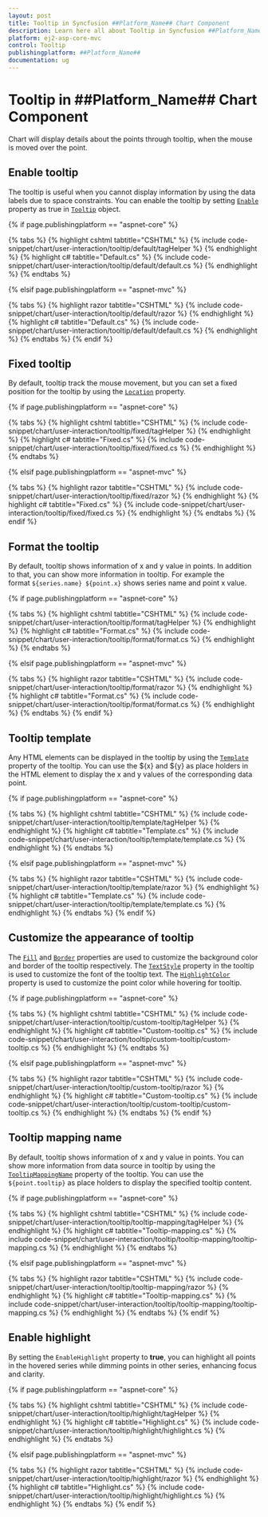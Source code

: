 ```yaml
---
layout: post
title: Tooltip in Syncfusion ##Platform_Name## Chart Component
description: Learn here all about Tooltip in Syncfusion ##Platform_Name## Chart component of Syncfusion Essential JS 2 and more.
platform: ej2-asp-core-mvc
control: Tooltip
publishingplatform: ##Platform_Name##
documentation: ug
---
```



# Tooltip in ##Platform_Name## Chart Component

<!-- markdownlint-disable MD036 -->

Chart will display details about the points through tooltip, when the mouse is moved over the point.

## Enable tooltip

The tooltip is useful when you cannot display information by using the data labels due to space constraints. You can enable the tooltip by setting [`Enable`](https://help.syncfusion.com/cr/aspnetmvc-js2/Syncfusion.EJ2.Charts.ChartTooltipSettings.html#Syncfusion_EJ2_Charts_ChartTooltipSettings_Enable) property as true in [`Tooltip`](https://help.syncfusion.com/cr/aspnetmvc-js2/Syncfusion.EJ2.Charts.ChartTooltipSettings.html) object.

{% if page.publishingplatform == "aspnet-core" %}

{% tabs %}
{% highlight cshtml tabtitle="CSHTML" %}
{% include code-snippet/chart/user-interaction/tooltip/default/tagHelper %}
{% endhighlight %}
{% highlight c# tabtitle="Default.cs" %}
{% include code-snippet/chart/user-interaction/tooltip/default/default.cs %}
{% endhighlight %}
{% endtabs %}

{% elsif page.publishingplatform == "aspnet-mvc" %}

{% tabs %}
{% highlight razor tabtitle="CSHTML" %}
{% include code-snippet/chart/user-interaction/tooltip/default/razor %}
{% endhighlight %}
{% highlight c# tabtitle="Default.cs" %}
{% include code-snippet/chart/user-interaction/tooltip/default/default.cs %}
{% endhighlight %}
{% endtabs %}
{% endif %}



## Fixed tooltip

By default, tooltip track the mouse movement, but you can set a fixed position for the tooltip by using the [`Location`](https://help.syncfusion.com/cr/aspnetmvc-js2/Syncfusion.EJ2.Charts.ChartTooltipSettings.html#Syncfusion_EJ2_Charts_ChartTooltipSettings_Location) property.

{% if page.publishingplatform == "aspnet-core" %}

{% tabs %}
{% highlight cshtml tabtitle="CSHTML" %}
{% include code-snippet/chart/user-interaction/tooltip/fixed/tagHelper %}
{% endhighlight %}
{% highlight c# tabtitle="Fixed.cs" %}
{% include code-snippet/chart/user-interaction/tooltip/fixed/fixed.cs %}
{% endhighlight %}
{% endtabs %}

{% elsif page.publishingplatform == "aspnet-mvc" %}

{% tabs %}
{% highlight razor tabtitle="CSHTML" %}
{% include code-snippet/chart/user-interaction/tooltip/fixed/razor %}
{% endhighlight %}
{% highlight c# tabtitle="Fixed.cs" %}
{% include code-snippet/chart/user-interaction/tooltip/fixed/fixed.cs %}
{% endhighlight %}
{% endtabs %}
{% endif %}



## Format the tooltip

<!-- markdownlint-disable MD013 -->

By default, tooltip shows information of x and y value in points. In addition to that, you can show more information in tooltip. For example the format `${series.name} ${point.x}` shows series name and point x value.

{% if page.publishingplatform == "aspnet-core" %}

{% tabs %}
{% highlight cshtml tabtitle="CSHTML" %}
{% include code-snippet/chart/user-interaction/tooltip/format/tagHelper %}
{% endhighlight %}
{% highlight c# tabtitle="Format.cs" %}
{% include code-snippet/chart/user-interaction/tooltip/format/format.cs %}
{% endhighlight %}
{% endtabs %}

{% elsif page.publishingplatform == "aspnet-mvc" %}

{% tabs %}
{% highlight razor tabtitle="CSHTML" %}
{% include code-snippet/chart/user-interaction/tooltip/format/razor %}
{% endhighlight %}
{% highlight c# tabtitle="Format.cs" %}
{% include code-snippet/chart/user-interaction/tooltip/format/format.cs %}
{% endhighlight %}
{% endtabs %}
{% endif %}



<!-- markdownlint-disable MD013 -->

## Tooltip template

Any HTML elements can be displayed in the tooltip by using the [`Template`](https://help.syncfusion.com/cr/aspnetmvc-js2/Syncfusion.EJ2.Charts.ChartTooltipSettings.html#Syncfusion_EJ2_Charts_ChartTooltipSettings_Template) property of the tooltip. You can use the ${x} and ${y} as place holders in the HTML element to display the x and y values of the corresponding data point.

{% if page.publishingplatform == "aspnet-core" %}

{% tabs %}
{% highlight cshtml tabtitle="CSHTML" %}
{% include code-snippet/chart/user-interaction/tooltip/template/tagHelper %}
{% endhighlight %}
{% highlight c# tabtitle="Template.cs" %}
{% include code-snippet/chart/user-interaction/tooltip/template/template.cs %}
{% endhighlight %}
{% endtabs %}

{% elsif page.publishingplatform == "aspnet-mvc" %}

{% tabs %}
{% highlight razor tabtitle="CSHTML" %}
{% include code-snippet/chart/user-interaction/tooltip/template/razor %}
{% endhighlight %}
{% highlight c# tabtitle="Template.cs" %}
{% include code-snippet/chart/user-interaction/tooltip/template/template.cs %}
{% endhighlight %}
{% endtabs %}
{% endif %}



## Customize the appearance of tooltip

The [`Fill`](https://help.syncfusion.com/cr/aspnetmvc-js2/Syncfusion.EJ2.Charts.ChartTooltipSettings.html#Syncfusion_EJ2_Charts_ChartTooltipSettings_Fill) and [`Border`](https://help.syncfusion.com/cr/aspnetmvc-js2/Syncfusion.EJ2.Charts.ChartTooltipSettings.html#Syncfusion_EJ2_Charts_ChartTooltipSettings_Border) properties are used to customize the background color and border of the tooltip respectively. The [`TextStyle`](https://help.syncfusion.com/cr/aspnetmvc-js2/Syncfusion.EJ2.Charts.ChartTooltipSettings.html#Syncfusion_EJ2_Charts_ChartTooltipSettings_TextStyle) property in the tooltip is used to customize the font of the tooltip text. The [`HighlightColor`](https://help.syncfusion.com/cr/aspnetmvc-js2/Syncfusion.EJ2.Charts.Chart.html#Syncfusion_EJ2_Charts_Chart_HighlightColor) property is used to customize the point color while hovering for tooltip.

{% if page.publishingplatform == "aspnet-core" %}

{% tabs %}
{% highlight cshtml tabtitle="CSHTML" %}
{% include code-snippet/chart/user-interaction/tooltip/custom-tooltip/tagHelper %}
{% endhighlight %}
{% highlight c# tabtitle="Custom-tooltip.cs" %}
{% include code-snippet/chart/user-interaction/tooltip/custom-tooltip/custom-tooltip.cs %}
{% endhighlight %}
{% endtabs %}

{% elsif page.publishingplatform == "aspnet-mvc" %}

{% tabs %}
{% highlight razor tabtitle="CSHTML" %}
{% include code-snippet/chart/user-interaction/tooltip/custom-tooltip/razor %}
{% endhighlight %}
{% highlight c# tabtitle="Custom-tooltip.cs" %}
{% include code-snippet/chart/user-interaction/tooltip/custom-tooltip/custom-tooltip.cs %}
{% endhighlight %}
{% endtabs %}
{% endif %}



## Tooltip mapping name

By default, tooltip shows information of x and y value in points. You can show more information from data source in tooltip by using the [`TooltipMappingName`](https://help.syncfusion.com/cr/aspnetmvc-js2/Syncfusion.EJ2.Charts.ChartSeries.html#Syncfusion_EJ2_Charts_ChartSeries_TooltipMappingName) property of the tooltip. You can use the `${point.tooltip}` as place holders to display the specified tooltip content.

{% if page.publishingplatform == "aspnet-core" %}

{% tabs %}
{% highlight cshtml tabtitle="CSHTML" %}
{% include code-snippet/chart/user-interaction/tooltip/tooltip-mapping/tagHelper %}
{% endhighlight %}
{% highlight c# tabtitle="Tooltip-mapping.cs" %}
{% include code-snippet/chart/user-interaction/tooltip/tooltip-mapping/tooltip-mapping.cs %}
{% endhighlight %}
{% endtabs %}

{% elsif page.publishingplatform == "aspnet-mvc" %}

{% tabs %}
{% highlight razor tabtitle="CSHTML" %}
{% include code-snippet/chart/user-interaction/tooltip/tooltip-mapping/razor %}
{% endhighlight %}
{% highlight c# tabtitle="Tooltip-mapping.cs" %}
{% include code-snippet/chart/user-interaction/tooltip/tooltip-mapping/tooltip-mapping.cs %}
{% endhighlight %}
{% endtabs %}
{% endif %}

## Enable highlight

By setting the `EnableHighlight` property to **true**, you can highlight all points in the hovered series while dimming points in other series, enhancing focus and clarity.

{% if page.publishingplatform == "aspnet-core" %}

{% tabs %}
{% highlight cshtml tabtitle="CSHTML" %}
{% include code-snippet/chart/user-interaction/tooltip/highlight/tagHelper %}
{% endhighlight %}
{% highlight c# tabtitle="Highlight.cs" %}
{% include code-snippet/chart/user-interaction/tooltip/highlight/highlight.cs %}
{% endhighlight %}
{% endtabs %}

{% elsif page.publishingplatform == "aspnet-mvc" %}

{% tabs %}
{% highlight razor tabtitle="CSHTML" %}
{% include code-snippet/chart/user-interaction/tooltip/highlight/razor %}
{% endhighlight %}
{% highlight c# tabtitle="Highlight.cs" %}
{% include code-snippet/chart/user-interaction/tooltip/highlight/highlight.cs %}
{% endhighlight %}
{% endtabs %}
{% endif %}

